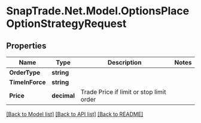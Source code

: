 # SnapTrade.Net.Model.OptionsPlaceOptionStrategyRequest

## Properties

Name | Type | Description | Notes
------------ | ------------- | ------------- | -------------
**OrderType** | **string** |  | 
**TimeInForce** | **string** |  | 
**Price** | **decimal** | Trade Price if limit or stop limit order | 

[[Back to Model list]](../README.md#documentation-for-models) [[Back to API list]](../README.md#documentation-for-api-endpoints) [[Back to README]](../README.md)

